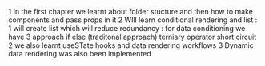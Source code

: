 1 In the first chapter we learnt about folder stucture and then how to make components and pass props in it
2 WIll learn conditional rendering and list :  
    1 will create list which will reduce redundancy :
        for data conditioning we have 3 approach 
            if else (traditonal approach)
            terniary operator 
            short circuit
    2 we also learnt useSTate hooks and data rendering workflows
    3 Dynamic data rendering was also been implemented